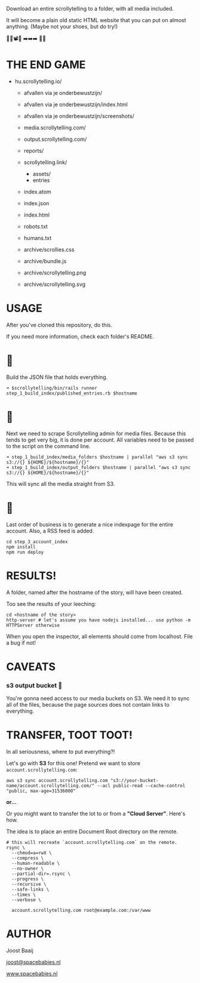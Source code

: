 Download an entire scrollytelling to a folder, with all media included.

It will become a plain old static HTML website that you can put on almost anything. (Maybe not your shoes, but do try!)

📗🌇📽🎹 ➡️➡️➡️ 💾📂

# THE END GAME

- hu.scrollytelling.io/
  - afvallen via je onderbewustzijn/
  - afvallen via je onderbewustzijn/index.html
  - afvallen via je onderbewustzijn/screenshots/

  - media.scrollytelling.com/
  - output.scrollytelling.com/

  - reports/

  - scrollytelling.link/
    - assets/
    - entries

  - index.atom
  - index.json
  - index.html
  - robots.txt
  - humans.txt

  - archive/scrollies.css
  - archive/bundle.js
  - archive/scrollytelling.png
  - archive/scrollytelling.svg

# USAGE

After you've cloned this repository, do this.

If you need more information, check each folder's README.

# 🥇

Build the JSON file that holds everything.

``` shell
➜ $scrollytelling/bin/rails runner step_1_build_index/published_entries.rb $hostname
```


# 🥈

Next we need to scrape Scrollytelling admin for media files. Because this
tends to get very big, it is done per account. All variables need to be passed
to the script on the command line.

``` shell
➜ step_1_build_index/media_folders $hostname | parallel "aws s3 sync s3://{} ${HOME}/${hostname}/{}"
➜ step_1_build_index/output_folders $hostname | parallel "aws s3 sync s3://{} ${HOME}/${hostname}/{}"

```

This will sync all the media straight from S3.

# 🥉

Last order of business is to generate a nice indexpage for the entire account.
Also, a RSS feed is added.

``` shell
cd step_3_account_index
npm install
npm run deploy
```

# RESULTS!

A folder, named after the hostname of the story, will have been created.

Too see the results of your leeching:

``` shell
cd <hostname of the story>
http-server # let's assume you have nodejs installed... use python -m HTTPServer otherwise
```

When you open the inspector, all elements should come from localhost. File a bug if not!

# CAVEATS

### s3 output bucket 📂

You're gonna need access to our media buckets on S3. We need it to sync all of the files,
because the page sources does not contain links to everything.

# TRANSFER, TOOT TOOT!

In all seriousness, where to put everything?!

Let's go with **S3** for this one! Pretend we want to store `account.scrollytelling.com`:

``` shell
aws s3 sync account.scrollytelling.com "s3://your-bucket-name/account.scrollytelling.com/" --acl public-read --cache-control "public, max-age=31536000"
```

**or...**

Or you might want to transfer the lot to or from a **"Cloud Server"**. Here's how.

The idea is to place an entire Document Root directory on the remote.

``` shell
# this will recreate `account.scrollytelling.com` on the remote.
rsync \
  --chmod=a=rwX \
  --compress \
  --human-readable \
  --no-owner \
  --partial-dir=.rsync \
  --progress \
  --recursive \
  --safe-links \
  --times \
  --verbose \

  account.scrollytelling.com root@example.com:/var/www
```

# AUTHOR

Joost Baaij

joost@spacebabies.nl

www.spacebabies.nl
